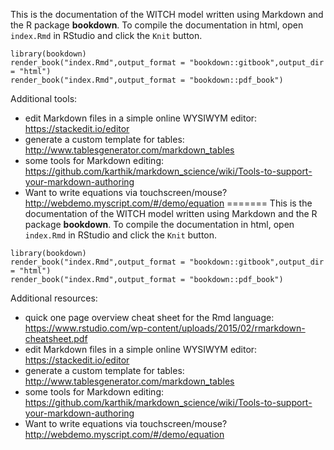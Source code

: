 This is the documentation of the WITCH model written using Markdown and the R package **bookdown**. To compile the documentation in html, open `index.Rmd` in RStudio and click the `Knit` button.

```{r}
library(bookdown)
render_book("index.Rmd",output_format = "bookdown::gitbook",output_dir = "html")
render_book("index.Rmd",output_format = "bookdown::pdf_book")
```

Additional tools:

 - edit Markdown files in a simple online WYSIWYM editor: https://stackedit.io/editor
 - generate a custom template for tables: http://www.tablesgenerator.com/markdown_tables
 - some tools for Markdown editing: https://github.com/karthik/markdown_science/wiki/Tools-to-support-your-markdown-authoring
 - Want to write equations via touchscreen/mouse? http://webdemo.myscript.com/#/demo/equation
=======
This is the documentation of the WITCH model written using Markdown and the R package **bookdown**. To compile the documentation in html, open `index.Rmd` in RStudio and click the `Knit` button.

```{r}
library(bookdown)
render_book("index.Rmd",output_format = "bookdown::gitbook",output_dir = "html")
render_book("index.Rmd",output_format = "bookdown::pdf_book")
```

Additional resources:

 - quick one page overview cheat sheet for the Rmd language: https://www.rstudio.com/wp-content/uploads/2015/02/rmarkdown-cheatsheet.pdf
 - edit Markdown files in a simple online WYSIWYM editor: https://stackedit.io/editor
 - generate a custom template for tables: http://www.tablesgenerator.com/markdown_tables
 - some tools for Markdown editing: https://github.com/karthik/markdown_science/wiki/Tools-to-support-your-markdown-authoring
 - Want to write equations via touchscreen/mouse? http://webdemo.myscript.com/#/demo/equation
